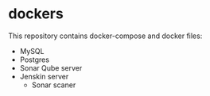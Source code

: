 # dockers

This repository contains docker-compose and docker files:
  - MySQL
  - Postgres
  - Sonar Qube server 
  - Jenskin server
      - Sonar scaner
  
